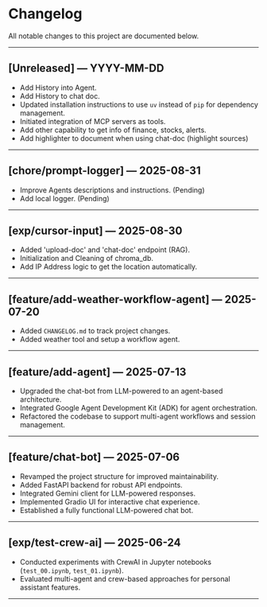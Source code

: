 # Changelog

All notable changes to this project are documented below.

---

## [Unreleased] — YYYY-MM-DD

- Add History into Agent.
- Add History to chat doc.
- Updated installation instructions to use `uv` instead of `pip` for dependency management.
- Initiated integration of MCP servers as tools.
- Add other capability to get info of finance, stocks, alerts.
- Add highlighter to document when using chat-doc (highlight sources)

---

## [chore/prompt-logger] — 2025-08-31
- Improve Agents descriptions and instructions. (Pending)
- Add local logger. (Pending)

---

## [exp/cursor-input] — 2025-08-30
- Added 'upload-doc' and 'chat-doc' endpoint (RAG).
- Initialization and Cleaning of chroma_db.
- Add IP Address logic to get the location automatically.

---

## [feature/add-weather-workflow-agent] — 2025-07-20
- Added `CHANGELOG.md` to track project changes.
- Added weather tool and setup a workflow agent.

---

## [feature/add-agent] — 2025-07-13
- Upgraded the chat-bot from LLM-powered to an agent-based architecture.
- Integrated Google Agent Development Kit (ADK) for agent orchestration.
- Refactored the codebase to support multi-agent workflows and session management.

---

## [feature/chat-bot] — 2025-07-06
- Revamped the project structure for improved maintainability.
- Added FastAPI backend for robust API endpoints.
- Integrated Gemini client for LLM-powered responses.
- Implemented Gradio UI for interactive chat experience.
- Established a fully functional LLM-powered chat bot.

---

## [exp/test-crew-ai] — 2025-06-24
- Conducted experiments with CrewAI in Jupyter notebooks (`test_00.ipynb`, `test_01.ipynb`).
- Evaluated multi-agent and crew-based approaches for personal assistant features.

---
